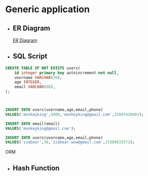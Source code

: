 # Generic application 
- ## ER Diagram ##
    [ER Diagram](https://lucid.app/lucidchart/7f5717f1-6e19-45b9-b386-3edb2a63f7c8/edit?beaconFlowId=0377A30A9A8E3BED&page=0_0#?folder_id=home&browser=icon) 

- ## SQL Script ##
```.SQL
CREATE TABLE IF NOT EXISTS users(
    id integer primary key autoincrement not null,
    username VARCHAR(20),
    age INTEGER,
    email VARCHAR(60),
);



INSERT INTO users(username,age,email,phone)
VALUES('monkeyking',5000,'monkeyking@gmail.com',15087420901);

INSERT INTO email(email)
VALUES('monkeyking@gmail.com');

INSERT INTO users(username,age,email,phone)
VALUES('isabear',38,'isabear.wow@gmail.com',13389032571);

```

ORM


- ## Hash Function ##

